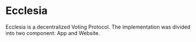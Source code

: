 # Ecclesia

Ecclesia is a decentralized Voting Protocol. The implementation was divided into two component: App and Website. 